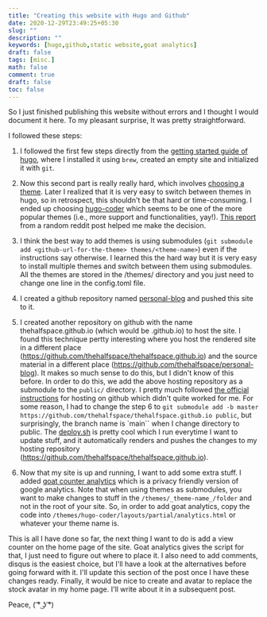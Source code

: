 ```yaml
---
title: "Creating this website with Hugo and Github"
date: 2020-12-29T23:49:25+05:30
slug: ""
description: ""
keywords: [hugo,github,static website,goat analytics]
draft: false
tags: [misc.]
math: false
comment: true
draft: false
toc: false
---
```


So I just finished publishing this website without errors and I thought I would document it here. To my pleasant surprise, It was pretty straightforward. 

I followed these steps:

1. I followed the first few steps directly from the [getting started guide of hugo](https://gohugo.io/getting-started/), where I installed it using `brew`, created an empty site and initialized it with `git`.

2. Now this second part is really really hard, which involves [choosing a theme](https://themes.gohugo.io/). Later I realized that it is very easy to switch between themes in hugo, so in retrospect, this shouldn't be that hard or time-consuming. I ended up choosing [hugo-coder](https://github.com/luizdepra/hugo-coder) which seems to be one of the more popular themes (i.e., more support and functionalities, yay!). [This report](https://github.com/TrentSPalmer/hugo_themes_report) from a random reddit post helped me make the decision.

3. I think the best way to add themes is using submodules (`git submodule add <github-url-for-the-theme> themes/<theme-name>`) even if the instructions say otherwise. I learned this the hard way but it is very easy to install multiple themes and switch between them using submodules. All the themes are stored in the /themes/ directory and you just need to change one line in the config.toml file. 

4. I created a github repository named [personal-blog](https://github.com/thehalfspace/personal-blog) and pushed this site to it.

5. I created another repository on github with the name thehalfspace.github.io (which would be <username>.github.io) to host the site. I found this technique pertty interesting where you host the rendered site in a different place (https://github.com/thehalfspace/thehalfspace.github.io) and the source material in a different place (https://github.com/thehalfspace/personal-blog). It makes so much sense to do this, but I didn't know of this before. In order to do this, we add the above hosting repository as a submodule to the `public/` directory. I pretty much followed [the official instructions](https://gohugo.io/hosting-and-deployment/hosting-on-github/) for hosting on github which didn't quite worked for me. For some reason, I had to change the step 6 to `git submodule add -b master https://github.com/thehalfspace/thehalfspace.github.io public`, but surprisingly, the branch name is `main`` when I change directory to public. The [deploy.sh](https://github.com/thehalfspace/personal-blog/blob/master/deploy.sh) is pretty cool which I run everytime I want to update stuff, and it automatically renders and pushes the changes to my hosting repository (https://github.com/thehalfspace/thehalfspace.github.io).

6. Now that my site is up and running, I want to add some extra stuff. I added [goat counter analytics](https://www.goatcounter.com/) which is a privacy friendly version of google analytics. Note that when using themes as submodules, you want to make changes to stuff in the `/themes/_theme-name_/folder` and not in the root of your site. So, in order to add goat analytics, copy the code into `/themes/hugo-coder/layouts/partial/analytics.html` or whatever your theme name is. 

This is all I have done so far, the next thing I want to do is add a view counter on the home page of the site. Goat analytics gives the script for that, I just need to figure out where to place it. I also need to add comments, disqus is the easiest choice, but I'll have a look at the alternatives before going forward with it. I'll update this section of the post once I have these changes ready. Finally, it would be nice to create and avatar to replace the stock avatar in my home page. I'll write about it in a subsequent post.

Peace,
( ͡° ͜ʖ ͡°)
